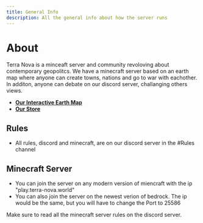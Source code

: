 ```yaml
---
title: General Info
description: All the general info about how the server runs
---
```


# About

Terra Nova is a minceaft server and community revoloving about contemporary geopolitcs. We have a minecraft server based on an earth map where anyone can create towns, nations and go to war with eachother. In additon, anyone can debate on our discord server, challanging others views.
- [**Our Interactive Earth Map**](https://map.terra-nova.world/)
- [**Our Store**](https://store.terra-nova.world/)

## Rules

- All rules, discord and minecraft, are on our discord server in the #Rules channel

## Minecraft Server

- You can join the server on any modern version of miencraft with the ip "play.terra-nova.world"
- You can also join the server on the newest verion of bedrock. The ip would be the same, but you will have to change the Port to 25586

Make sure to read all the minecraft server rules on the discord server.
